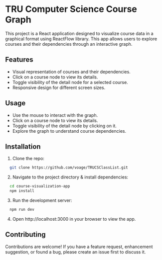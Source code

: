 # TRU Computer Science Course Graph

This project is a React application designed to
visualize course data in a graphical format using ReactFlow library.
This app allows users to explore courses and their dependencies through an interactive graph.

## Features

- Visual representation of courses and their dependencies.
- Click on a course node to view its details.
- Toggle visibility of the detail node for a selected course.
- Responsive design for different screen sizes.

## Usage

- Use the mouse to interact with the graph.
- Click on a course node to view its details.
- Toggle visibility of the detail node by clicking on it.
- Explore the graph to understand course dependencies.

## Installation 

1. Clone the repo:
```bash
  git clone https://github.com/voage/TRUCSClassList.git
```
2. Navigate to the project directory & install dependencies:
```bash
  cd course-visualization-app
  npm install
```
3. Run the development server:
```bash 
  npm run dev
```
4.  Open http://localhost:3000 in your browser to view the app.

## Contributing

Contributions are welcome! If you have a feature request, enhancement suggestion, or found a bug, please create an issue first to discuss it.